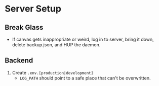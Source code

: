 # Server Setup

## Break Glass

- If canvas gets inappropriate or weird, log in to server, bring it down, delete backup.json, and HUP the daemon.

## Backend 

1. Create `.env.[production|development]`
    - `LOG_PATH` should point to a safe place that can't be overwritten. 